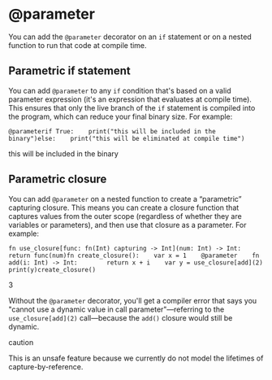 # @parameter

You can add the `@parameter` decorator on an `if` statement or on a nested function to run that code at compile time.

## Parametric if statement

You can add `@parameter` to any `if` condition that's based on a valid parameter expression (it's an expression that evaluates at compile time). This ensures that only the live branch of the `if` statement is compiled into the program, which can reduce your final binary size. For example:

```
@parameterif True:    print("this will be included in the binary")else:    print("this will be eliminated at compile time")
```

this will be included in the binary

## Parametric closure

You can add `@parameter` on a nested function to create a “parametric” capturing closure. This means you can create a closure function that captures values from the outer scope (regardless of whether they are variables or parameters), and then use that closure as a parameter. For example:

```
fn use_closure[func: fn(Int) capturing -> Int](num: Int) -> Int:    return func(num)fn create_closure():    var x = 1    @parameter    fn add(i: Int) -> Int:        return x + i    var y = use_closure[add](2)    print(y)create_closure()
```

3

Without the `@parameter` decorator, you'll get a compiler error that says you "cannot use a dynamic value in call parameter"—referring to the `use_closure[add](2)` call—because the `add()` closure would still be dynamic.

caution

This is an unsafe feature because we currently do not model the lifetimes of capture-by-reference.